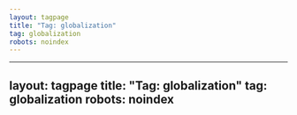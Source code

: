 ```yaml
---
layout: tagpage
title: "Tag: globalization"
tag: globalization
robots: noindex
---
```

---
layout: tagpage
title: "Tag: globalization"
tag: globalization
robots: noindex
---
